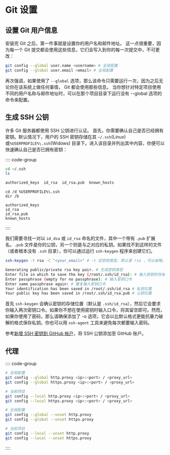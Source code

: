 # Git 设置

## 设置 Git 用户信息
安装完 Git 之后，第一件事就是设置你的用户名和邮件地址。
这一点很重要，因为每一个 Git 提交都会使用这些信息，它们会写入到你的每一次提交中，不可更改：

```bash
git config --global user.name <username> # 全局配置
git config --global user.email <email> # 全局配置
```

再次强调，如果使用了 `--global` 选项，那么该命令只需要运行一次，因为之后无论你在该系统上做任何事情， Git 都会使用那些信息。
当你想针对特定项目使用不同的用户名称与邮件地址时，可以在那个项目目录下运行没有 --global 选项的命令来配置。

## 生成 SSH 公钥

许多 Git 服务器都使用 SSH 公钥进行认证。
首先，你需要确认自己是否已经拥有密钥。默认情况下，用户的 SSH 密钥存储在其 `~/.ssh`(Linux) 或`%USERPROFILE%\.ssh`(Widows) 目录下。进入该目录并列出其中内容，你便可以快速确认自己是否已拥有密钥：

:::: code-group

```bash [Linux]
cd ~/.ssh
ls

authorized_keys  id_rsa  id_rsa.pub  known_hosts
```
```batch [Windows]
cd /d %USERPROFILE%\.ssh
dir /b

authorized_keys
id_rsa
id_rsa.pub
known_hosts
```
::::

我们需要寻找一对以 `id_dsa` 或 `id_rsa` 命名的文件，其中一个带有 `.pub` 扩展名。`.pub` 文件是你的公钥，另一个则是与之对应的私钥。如果找不到这样的文件（或者根本没有 `.ssh` 目录），你可以通过运行 `ssh-keygen` 程序来创建它们。

```bash
ssh-keygen -t rsa -C "<your_email>" # -t 定密钥类型，默认是 rsa ，可以省略。-C 设置注释文字，比如邮箱。

Generating public/private rsa key pair. # 生成密钥类型
Enter file in which to save the key (/root/.ssh/id_rsa): # 输入密钥的存储位置
Enter passphrase (empty for no passphrase): # 输入密钥口令
Enter same passphrase again: # 重复输入密钥口令
Your identification has been saved in /root/.ssh/id_rsa # 私钥位置
Your public key has been saved in /root/.ssh/id_rsa.pub # 公钥位置
```

首先 `ssh-keygen` 会确认密钥的存储位置（默认是 `.ssh/id_rsa`），然后它会要求你输入两次密钥口令。如果你不想在使用密钥时输入口令，将其留空即可。然而，如果你使用了密码，那么请确保添加了 -o 选项，它会以比默认格式更能抗暴力破解的格式保存私钥。你也可以用 `ssh-agent` 工具来避免每次都要输入密码。

参考[新增 SSH 密钥到 GitHub 帐户](https://docs.github.com/zh/authentication/connecting-to-github-with-ssh/adding-a-new-ssh-key-to-your-github-account)，将 SSH 公钥添加至 GitHub 账户。

## 代理

:::: code-group
```bash [设置代理]
# 全局配置
git config --global http.proxy <ip>:<port> / <proxy_url>
git config --global https.proxy <ip>:<port> / <proxy_url> 

# 当前项目
git config --local http.proxy <ip>:<port> / <proxy_url>
git config --local https.proxy <ip>:<port> / <proxy_url> 

```
```bash [取消代理]
# 全局配置
git config --global --unset http.proxy
git config --global --unset https.proxy

# 当前项目
git config --local --unset http.proxy
git config --local --unset https.proxy
```
::::
